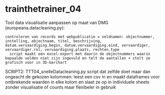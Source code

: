 # trainthetrainer_04

Tool data visualisatie aanpassen op maat van DMG (europeana.datacleaning.py):

    controleren van records met webpublicatie = veldnamen: objectnummer, instelling, objectnaam, titel, beschrijving, datum.vervaardiging.begin, datum.vervaardiging.eind, vervaardiger, vervaardiger.rol, vervaardiging.plaats, rechten.type
      script maakt een excel-export met daarin de objectnummers waarin bepaalde velden niet zijn ingevuld en telt de aantallen + stelt ze grafisch voor in 3D-barchart

SCRIPT2: TTT04_snelleDatacleaning.py
  script dat zelfde doet maar dan ongeacht de gekozen kolommen: leest een csv in en maakt dataframes voor ontbrekende waarden in elke kolom en slaat ze op in individuele sheets
   zonder visualisatie of counts maar flexibeler in gebruik

